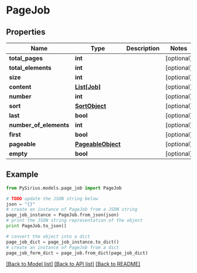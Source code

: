 # PageJob


## Properties

Name | Type | Description | Notes
------------ | ------------- | ------------- | -------------
**total_pages** | **int** |  | [optional] 
**total_elements** | **int** |  | [optional] 
**size** | **int** |  | [optional] 
**content** | [**List[Job]**](Job.md) |  | [optional] 
**number** | **int** |  | [optional] 
**sort** | [**SortObject**](SortObject.md) |  | [optional] 
**last** | **bool** |  | [optional] 
**number_of_elements** | **int** |  | [optional] 
**first** | **bool** |  | [optional] 
**pageable** | [**PageableObject**](PageableObject.md) |  | [optional] 
**empty** | **bool** |  | [optional] 

## Example

```python
from PySirius.models.page_job import PageJob

# TODO update the JSON string below
json = "{}"
# create an instance of PageJob from a JSON string
page_job_instance = PageJob.from_json(json)
# print the JSON string representation of the object
print PageJob.to_json()

# convert the object into a dict
page_job_dict = page_job_instance.to_dict()
# create an instance of PageJob from a dict
page_job_form_dict = page_job.from_dict(page_job_dict)
```
[[Back to Model list]](../README.md#documentation-for-models) [[Back to API list]](../README.md#documentation-for-api-endpoints) [[Back to README]](../README.md)



